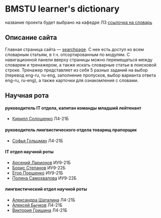 # BMSTU learner's dictionary
название проекта будет выбрано на кафедре Л3
[ссылочка на словарь](https://bmstu-iu9.github.io/ptp2021-1-dictionary/searchpage)

## Описание сайта
Главная страница сайта — [searchpage](https://bmstu-iu9.github.io/ptp2021-1-dictionary/searchpage). С нее есть доступ ко всем словарным статьям, в т.ч. отсортированным по модулям. С навигационной панели вверху страницы можно перемещаться между словарем и тренажером, а также искать словарные статьи в поисковой строке. Тренажер представляет из себя 5 разных заданий на выбор (перевод eng-ru, ru-eng, заполнение пропусков, выбор варианта ответа eng-ru, ru-eng), а также карточки для ознакомления с словами.

## Научная рота
#### руководитель IT отдела, капитан команды младший лейтенант 
* [Кирилл Солошенко](https://github.com/smertlove) Л4-21Б

#### руководитель лингвистического отдела товарищ прапорщик 
* [Софья Гольцман](https://github.com/phottoby) Л4-21Б

#### IT отдел научной роты
* [Арсений Ларионов](https://github.com/euphr0syne) ИУ9-21Б
* [Борис Степанов](https://github.com/Lasadaf) ИУ9-22Б
* [Егор Поршенко](https://github.com/emrzvv) ИУ9-21Б
* [Полина Самохвалова](https://github.com/polinasam12) ИУ9-22Б

#### лингвистический отдел научной роты
* [Александра Шаталина](https://github.com/al-shatalina) Л4-21Б
* [Алексей Бычков](https://github.com/EmeDrag) Л4-21Б
* [Виктория Гришина](https://github.com/GrVika) Л4-21Б
